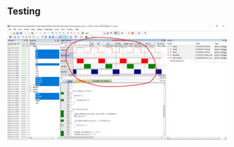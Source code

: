 ## Testing
![gitHub](https://github.com/ismailTareq/embedded_systems_online_diploma_eng_Keroles/blob/main/Mastering%20RTOS/1.Create%20Your%20RTOS%20Scheduler/2.PART2%2C3/testing.png)


